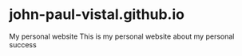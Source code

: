 # john-paul-vistal.github.io
My personal website
This is my personal website about my personal success
